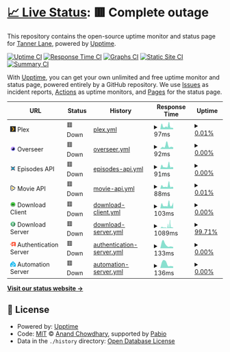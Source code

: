 # [📈 Live Status](https://uptime.tannerln7.com): <!--live status--> **🟥 Complete outage**

This repository contains the open-source uptime monitor and status page for [Tanner Lane](https://uptime.tannerln7.com), powered by [Upptime](https://github.com/upptime/upptime).

[![Uptime CI](https://github.com/tannerln7/Upptime/workflows/Uptime%20CI/badge.svg)](https://github.com/tannerln7/Upptime/actions?query=workflow%3A%22Uptime+CI%22)
[![Response Time CI](https://github.com/tannerln7/Upptime/workflows/Response%20Time%20CI/badge.svg)](https://github.com/tannerln7/Upptime/actions?query=workflow%3A%22Response+Time+CI%22)
[![Graphs CI](https://github.com/tannerln7/Upptime/workflows/Graphs%20CI/badge.svg)](https://github.com/tannerln7/Upptime/actions?query=workflow%3A%22Graphs+CI%22)
[![Static Site CI](https://github.com/tannerln7/Upptime/workflows/Static%20Site%20CI/badge.svg)](https://github.com/tannerln7/Upptime/actions?query=workflow%3A%22Static+Site+CI%22)
[![Summary CI](https://github.com/tannerln7/Upptime/workflows/Summary%20CI/badge.svg)](https://github.com/tannerln7/Upptime/actions?query=workflow%3A%22Summary+CI%22)

With [Upptime](https://upptime.js.org), you can get your own unlimited and free uptime monitor and status page, powered entirely by a GitHub repository. We use [Issues](https://github.com/tannerln7/Upptime/issues) as incident reports, [Actions](https://github.com/tannerln7/Upptime/actions) as uptime monitors, and [Pages](https://uptime.tannerln7.com) for the status page.

<!--start: status pages-->
<!-- This summary is generated by Upptime (https://github.com/upptime/upptime) -->
<!-- Do not edit this manually, your changes will be overwritten -->
<!-- prettier-ignore -->
| URL | Status | History | Response Time | Uptime |
| --- | ------ | ------- | ------------- | ------ |
| <img alt="" src="https://github.com/tannerln7/Upptime/blob/f840a86b31c062036a625cbdd3aea94804382ff6/assets/plex.png" height="13"> Plex | 🟥 Down | [plex.yml](https://github.com/tannerln7/Upptime/commits/HEAD/history/plex.yml) | <details><summary><img alt="Response time graph" src="./graphs/plex/response-time-week.png" height="20"> 97ms</summary><br><a href="https://status.tannerln7.com/history/plex"><img alt="Response time 97" src="https://img.shields.io/endpoint?url=https%3A%2F%2Fraw.githubusercontent.com%2Ftannerln7%2FUpptime%2FHEAD%2Fapi%2Fplex%2Fresponse-time.json"></a><br><a href="https://status.tannerln7.com/history/plex"><img alt="24-hour response time 97" src="https://img.shields.io/endpoint?url=https%3A%2F%2Fraw.githubusercontent.com%2Ftannerln7%2FUpptime%2FHEAD%2Fapi%2Fplex%2Fresponse-time-day.json"></a><br><a href="https://status.tannerln7.com/history/plex"><img alt="7-day response time 97" src="https://img.shields.io/endpoint?url=https%3A%2F%2Fraw.githubusercontent.com%2Ftannerln7%2FUpptime%2FHEAD%2Fapi%2Fplex%2Fresponse-time-week.json"></a><br><a href="https://status.tannerln7.com/history/plex"><img alt="30-day response time 97" src="https://img.shields.io/endpoint?url=https%3A%2F%2Fraw.githubusercontent.com%2Ftannerln7%2FUpptime%2FHEAD%2Fapi%2Fplex%2Fresponse-time-month.json"></a><br><a href="https://status.tannerln7.com/history/plex"><img alt="1-year response time 97" src="https://img.shields.io/endpoint?url=https%3A%2F%2Fraw.githubusercontent.com%2Ftannerln7%2FUpptime%2FHEAD%2Fapi%2Fplex%2Fresponse-time-year.json"></a></details> | <details><summary><a href="https://status.tannerln7.com/history/plex">0.01%</a></summary><a href="https://status.tannerln7.com/history/plex"><img alt="All-time uptime 0.01%" src="https://img.shields.io/endpoint?url=https%3A%2F%2Fraw.githubusercontent.com%2Ftannerln7%2FUpptime%2FHEAD%2Fapi%2Fplex%2Fuptime.json"></a><br><a href="https://status.tannerln7.com/history/plex"><img alt="24-hour uptime 0.01%" src="https://img.shields.io/endpoint?url=https%3A%2F%2Fraw.githubusercontent.com%2Ftannerln7%2FUpptime%2FHEAD%2Fapi%2Fplex%2Fuptime-day.json"></a><br><a href="https://status.tannerln7.com/history/plex"><img alt="7-day uptime 0.01%" src="https://img.shields.io/endpoint?url=https%3A%2F%2Fraw.githubusercontent.com%2Ftannerln7%2FUpptime%2FHEAD%2Fapi%2Fplex%2Fuptime-week.json"></a><br><a href="https://status.tannerln7.com/history/plex"><img alt="30-day uptime 0.01%" src="https://img.shields.io/endpoint?url=https%3A%2F%2Fraw.githubusercontent.com%2Ftannerln7%2FUpptime%2FHEAD%2Fapi%2Fplex%2Fuptime-month.json"></a><br><a href="https://status.tannerln7.com/history/plex"><img alt="1-year uptime 0.01%" src="https://img.shields.io/endpoint?url=https%3A%2F%2Fraw.githubusercontent.com%2Ftannerln7%2FUpptime%2FHEAD%2Fapi%2Fplex%2Fuptime-year.json"></a></details>
| <img alt="" src="https://github.com/tannerln7/Upptime/blob/f840a86b31c062036a625cbdd3aea94804382ff6/assets/overseerr.png" height="13"> Overseer | 🟥 Down | [overseer.yml](https://github.com/tannerln7/Upptime/commits/HEAD/history/overseer.yml) | <details><summary><img alt="Response time graph" src="./graphs/overseer/response-time-week.png" height="20"> 92ms</summary><br><a href="https://status.tannerln7.com/history/overseer"><img alt="Response time 92" src="https://img.shields.io/endpoint?url=https%3A%2F%2Fraw.githubusercontent.com%2Ftannerln7%2FUpptime%2FHEAD%2Fapi%2Foverseer%2Fresponse-time.json"></a><br><a href="https://status.tannerln7.com/history/overseer"><img alt="24-hour response time 92" src="https://img.shields.io/endpoint?url=https%3A%2F%2Fraw.githubusercontent.com%2Ftannerln7%2FUpptime%2FHEAD%2Fapi%2Foverseer%2Fresponse-time-day.json"></a><br><a href="https://status.tannerln7.com/history/overseer"><img alt="7-day response time 92" src="https://img.shields.io/endpoint?url=https%3A%2F%2Fraw.githubusercontent.com%2Ftannerln7%2FUpptime%2FHEAD%2Fapi%2Foverseer%2Fresponse-time-week.json"></a><br><a href="https://status.tannerln7.com/history/overseer"><img alt="30-day response time 92" src="https://img.shields.io/endpoint?url=https%3A%2F%2Fraw.githubusercontent.com%2Ftannerln7%2FUpptime%2FHEAD%2Fapi%2Foverseer%2Fresponse-time-month.json"></a><br><a href="https://status.tannerln7.com/history/overseer"><img alt="1-year response time 92" src="https://img.shields.io/endpoint?url=https%3A%2F%2Fraw.githubusercontent.com%2Ftannerln7%2FUpptime%2FHEAD%2Fapi%2Foverseer%2Fresponse-time-year.json"></a></details> | <details><summary><a href="https://status.tannerln7.com/history/overseer">0.00%</a></summary><a href="https://status.tannerln7.com/history/overseer"><img alt="All-time uptime 0.00%" src="https://img.shields.io/endpoint?url=https%3A%2F%2Fraw.githubusercontent.com%2Ftannerln7%2FUpptime%2FHEAD%2Fapi%2Foverseer%2Fuptime.json"></a><br><a href="https://status.tannerln7.com/history/overseer"><img alt="24-hour uptime 0.00%" src="https://img.shields.io/endpoint?url=https%3A%2F%2Fraw.githubusercontent.com%2Ftannerln7%2FUpptime%2FHEAD%2Fapi%2Foverseer%2Fuptime-day.json"></a><br><a href="https://status.tannerln7.com/history/overseer"><img alt="7-day uptime 0.00%" src="https://img.shields.io/endpoint?url=https%3A%2F%2Fraw.githubusercontent.com%2Ftannerln7%2FUpptime%2FHEAD%2Fapi%2Foverseer%2Fuptime-week.json"></a><br><a href="https://status.tannerln7.com/history/overseer"><img alt="30-day uptime 0.00%" src="https://img.shields.io/endpoint?url=https%3A%2F%2Fraw.githubusercontent.com%2Ftannerln7%2FUpptime%2FHEAD%2Fapi%2Foverseer%2Fuptime-month.json"></a><br><a href="https://status.tannerln7.com/history/overseer"><img alt="1-year uptime 0.00%" src="https://img.shields.io/endpoint?url=https%3A%2F%2Fraw.githubusercontent.com%2Ftannerln7%2FUpptime%2FHEAD%2Fapi%2Foverseer%2Fuptime-year.json"></a></details>
| <img alt="" src="https://github.com/tannerln7/Upptime/blob/f840a86b31c062036a625cbdd3aea94804382ff6/assets/sonarr.png" height="13"> Episodes API | 🟥 Down | [episodes-api.yml](https://github.com/tannerln7/Upptime/commits/HEAD/history/episodes-api.yml) | <details><summary><img alt="Response time graph" src="./graphs/episodes-api/response-time-week.png" height="20"> 91ms</summary><br><a href="https://status.tannerln7.com/history/episodes-api"><img alt="Response time 91" src="https://img.shields.io/endpoint?url=https%3A%2F%2Fraw.githubusercontent.com%2Ftannerln7%2FUpptime%2FHEAD%2Fapi%2Fepisodes-api%2Fresponse-time.json"></a><br><a href="https://status.tannerln7.com/history/episodes-api"><img alt="24-hour response time 91" src="https://img.shields.io/endpoint?url=https%3A%2F%2Fraw.githubusercontent.com%2Ftannerln7%2FUpptime%2FHEAD%2Fapi%2Fepisodes-api%2Fresponse-time-day.json"></a><br><a href="https://status.tannerln7.com/history/episodes-api"><img alt="7-day response time 91" src="https://img.shields.io/endpoint?url=https%3A%2F%2Fraw.githubusercontent.com%2Ftannerln7%2FUpptime%2FHEAD%2Fapi%2Fepisodes-api%2Fresponse-time-week.json"></a><br><a href="https://status.tannerln7.com/history/episodes-api"><img alt="30-day response time 91" src="https://img.shields.io/endpoint?url=https%3A%2F%2Fraw.githubusercontent.com%2Ftannerln7%2FUpptime%2FHEAD%2Fapi%2Fepisodes-api%2Fresponse-time-month.json"></a><br><a href="https://status.tannerln7.com/history/episodes-api"><img alt="1-year response time 91" src="https://img.shields.io/endpoint?url=https%3A%2F%2Fraw.githubusercontent.com%2Ftannerln7%2FUpptime%2FHEAD%2Fapi%2Fepisodes-api%2Fresponse-time-year.json"></a></details> | <details><summary><a href="https://status.tannerln7.com/history/episodes-api">0.00%</a></summary><a href="https://status.tannerln7.com/history/episodes-api"><img alt="All-time uptime 0.00%" src="https://img.shields.io/endpoint?url=https%3A%2F%2Fraw.githubusercontent.com%2Ftannerln7%2FUpptime%2FHEAD%2Fapi%2Fepisodes-api%2Fuptime.json"></a><br><a href="https://status.tannerln7.com/history/episodes-api"><img alt="24-hour uptime 0.00%" src="https://img.shields.io/endpoint?url=https%3A%2F%2Fraw.githubusercontent.com%2Ftannerln7%2FUpptime%2FHEAD%2Fapi%2Fepisodes-api%2Fuptime-day.json"></a><br><a href="https://status.tannerln7.com/history/episodes-api"><img alt="7-day uptime 0.00%" src="https://img.shields.io/endpoint?url=https%3A%2F%2Fraw.githubusercontent.com%2Ftannerln7%2FUpptime%2FHEAD%2Fapi%2Fepisodes-api%2Fuptime-week.json"></a><br><a href="https://status.tannerln7.com/history/episodes-api"><img alt="30-day uptime 0.00%" src="https://img.shields.io/endpoint?url=https%3A%2F%2Fraw.githubusercontent.com%2Ftannerln7%2FUpptime%2FHEAD%2Fapi%2Fepisodes-api%2Fuptime-month.json"></a><br><a href="https://status.tannerln7.com/history/episodes-api"><img alt="1-year uptime 0.00%" src="https://img.shields.io/endpoint?url=https%3A%2F%2Fraw.githubusercontent.com%2Ftannerln7%2FUpptime%2FHEAD%2Fapi%2Fepisodes-api%2Fuptime-year.json"></a></details>
| <img alt="" src="https://github.com/tannerln7/Upptime/blob/f840a86b31c062036a625cbdd3aea94804382ff6/assets/radarr.png" height="13"> Movie API | 🟥 Down | [movie-api.yml](https://github.com/tannerln7/Upptime/commits/HEAD/history/movie-api.yml) | <details><summary><img alt="Response time graph" src="./graphs/movie-api/response-time-week.png" height="20"> 88ms</summary><br><a href="https://status.tannerln7.com/history/movie-api"><img alt="Response time 88" src="https://img.shields.io/endpoint?url=https%3A%2F%2Fraw.githubusercontent.com%2Ftannerln7%2FUpptime%2FHEAD%2Fapi%2Fmovie-api%2Fresponse-time.json"></a><br><a href="https://status.tannerln7.com/history/movie-api"><img alt="24-hour response time 88" src="https://img.shields.io/endpoint?url=https%3A%2F%2Fraw.githubusercontent.com%2Ftannerln7%2FUpptime%2FHEAD%2Fapi%2Fmovie-api%2Fresponse-time-day.json"></a><br><a href="https://status.tannerln7.com/history/movie-api"><img alt="7-day response time 88" src="https://img.shields.io/endpoint?url=https%3A%2F%2Fraw.githubusercontent.com%2Ftannerln7%2FUpptime%2FHEAD%2Fapi%2Fmovie-api%2Fresponse-time-week.json"></a><br><a href="https://status.tannerln7.com/history/movie-api"><img alt="30-day response time 88" src="https://img.shields.io/endpoint?url=https%3A%2F%2Fraw.githubusercontent.com%2Ftannerln7%2FUpptime%2FHEAD%2Fapi%2Fmovie-api%2Fresponse-time-month.json"></a><br><a href="https://status.tannerln7.com/history/movie-api"><img alt="1-year response time 88" src="https://img.shields.io/endpoint?url=https%3A%2F%2Fraw.githubusercontent.com%2Ftannerln7%2FUpptime%2FHEAD%2Fapi%2Fmovie-api%2Fresponse-time-year.json"></a></details> | <details><summary><a href="https://status.tannerln7.com/history/movie-api">0.01%</a></summary><a href="https://status.tannerln7.com/history/movie-api"><img alt="All-time uptime 0.01%" src="https://img.shields.io/endpoint?url=https%3A%2F%2Fraw.githubusercontent.com%2Ftannerln7%2FUpptime%2FHEAD%2Fapi%2Fmovie-api%2Fuptime.json"></a><br><a href="https://status.tannerln7.com/history/movie-api"><img alt="24-hour uptime 0.01%" src="https://img.shields.io/endpoint?url=https%3A%2F%2Fraw.githubusercontent.com%2Ftannerln7%2FUpptime%2FHEAD%2Fapi%2Fmovie-api%2Fuptime-day.json"></a><br><a href="https://status.tannerln7.com/history/movie-api"><img alt="7-day uptime 0.01%" src="https://img.shields.io/endpoint?url=https%3A%2F%2Fraw.githubusercontent.com%2Ftannerln7%2FUpptime%2FHEAD%2Fapi%2Fmovie-api%2Fuptime-week.json"></a><br><a href="https://status.tannerln7.com/history/movie-api"><img alt="30-day uptime 0.01%" src="https://img.shields.io/endpoint?url=https%3A%2F%2Fraw.githubusercontent.com%2Ftannerln7%2FUpptime%2FHEAD%2Fapi%2Fmovie-api%2Fuptime-month.json"></a><br><a href="https://status.tannerln7.com/history/movie-api"><img alt="1-year uptime 0.01%" src="https://img.shields.io/endpoint?url=https%3A%2F%2Fraw.githubusercontent.com%2Ftannerln7%2FUpptime%2FHEAD%2Fapi%2Fmovie-api%2Fuptime-year.json"></a></details>
| <img alt="" src="https://github.com/tannerln7/Upptime/blob/f840a86b31c062036a625cbdd3aea94804382ff6/assets/download_client.png" height="13"> Download Client | 🟥 Down | [download-client.yml](https://github.com/tannerln7/Upptime/commits/HEAD/history/download-client.yml) | <details><summary><img alt="Response time graph" src="./graphs/download-client/response-time-week.png" height="20"> 103ms</summary><br><a href="https://status.tannerln7.com/history/download-client"><img alt="Response time 103" src="https://img.shields.io/endpoint?url=https%3A%2F%2Fraw.githubusercontent.com%2Ftannerln7%2FUpptime%2FHEAD%2Fapi%2Fdownload-client%2Fresponse-time.json"></a><br><a href="https://status.tannerln7.com/history/download-client"><img alt="24-hour response time 103" src="https://img.shields.io/endpoint?url=https%3A%2F%2Fraw.githubusercontent.com%2Ftannerln7%2FUpptime%2FHEAD%2Fapi%2Fdownload-client%2Fresponse-time-day.json"></a><br><a href="https://status.tannerln7.com/history/download-client"><img alt="7-day response time 103" src="https://img.shields.io/endpoint?url=https%3A%2F%2Fraw.githubusercontent.com%2Ftannerln7%2FUpptime%2FHEAD%2Fapi%2Fdownload-client%2Fresponse-time-week.json"></a><br><a href="https://status.tannerln7.com/history/download-client"><img alt="30-day response time 103" src="https://img.shields.io/endpoint?url=https%3A%2F%2Fraw.githubusercontent.com%2Ftannerln7%2FUpptime%2FHEAD%2Fapi%2Fdownload-client%2Fresponse-time-month.json"></a><br><a href="https://status.tannerln7.com/history/download-client"><img alt="1-year response time 103" src="https://img.shields.io/endpoint?url=https%3A%2F%2Fraw.githubusercontent.com%2Ftannerln7%2FUpptime%2FHEAD%2Fapi%2Fdownload-client%2Fresponse-time-year.json"></a></details> | <details><summary><a href="https://status.tannerln7.com/history/download-client">0.00%</a></summary><a href="https://status.tannerln7.com/history/download-client"><img alt="All-time uptime 0.00%" src="https://img.shields.io/endpoint?url=https%3A%2F%2Fraw.githubusercontent.com%2Ftannerln7%2FUpptime%2FHEAD%2Fapi%2Fdownload-client%2Fuptime.json"></a><br><a href="https://status.tannerln7.com/history/download-client"><img alt="24-hour uptime 0.00%" src="https://img.shields.io/endpoint?url=https%3A%2F%2Fraw.githubusercontent.com%2Ftannerln7%2FUpptime%2FHEAD%2Fapi%2Fdownload-client%2Fuptime-day.json"></a><br><a href="https://status.tannerln7.com/history/download-client"><img alt="7-day uptime 0.00%" src="https://img.shields.io/endpoint?url=https%3A%2F%2Fraw.githubusercontent.com%2Ftannerln7%2FUpptime%2FHEAD%2Fapi%2Fdownload-client%2Fuptime-week.json"></a><br><a href="https://status.tannerln7.com/history/download-client"><img alt="30-day uptime 0.00%" src="https://img.shields.io/endpoint?url=https%3A%2F%2Fraw.githubusercontent.com%2Ftannerln7%2FUpptime%2FHEAD%2Fapi%2Fdownload-client%2Fuptime-month.json"></a><br><a href="https://status.tannerln7.com/history/download-client"><img alt="1-year uptime 0.00%" src="https://img.shields.io/endpoint?url=https%3A%2F%2Fraw.githubusercontent.com%2Ftannerln7%2FUpptime%2FHEAD%2Fapi%2Fdownload-client%2Fuptime-year.json"></a></details>
| <img alt="" src="https://github.com/tannerln7/Upptime/blob/f840a86b31c062036a625cbdd3aea94804382ff6/assets/download_server.png" height="13"> Download Server | 🟥 Down | [download-server.yml](https://github.com/tannerln7/Upptime/commits/HEAD/history/download-server.yml) | <details><summary><img alt="Response time graph" src="./graphs/download-server/response-time-week.png" height="20"> 1089ms</summary><br><a href="https://status.tannerln7.com/history/download-server"><img alt="Response time 1089" src="https://img.shields.io/endpoint?url=https%3A%2F%2Fraw.githubusercontent.com%2Ftannerln7%2FUpptime%2FHEAD%2Fapi%2Fdownload-server%2Fresponse-time.json"></a><br><a href="https://status.tannerln7.com/history/download-server"><img alt="24-hour response time 1089" src="https://img.shields.io/endpoint?url=https%3A%2F%2Fraw.githubusercontent.com%2Ftannerln7%2FUpptime%2FHEAD%2Fapi%2Fdownload-server%2Fresponse-time-day.json"></a><br><a href="https://status.tannerln7.com/history/download-server"><img alt="7-day response time 1089" src="https://img.shields.io/endpoint?url=https%3A%2F%2Fraw.githubusercontent.com%2Ftannerln7%2FUpptime%2FHEAD%2Fapi%2Fdownload-server%2Fresponse-time-week.json"></a><br><a href="https://status.tannerln7.com/history/download-server"><img alt="30-day response time 1089" src="https://img.shields.io/endpoint?url=https%3A%2F%2Fraw.githubusercontent.com%2Ftannerln7%2FUpptime%2FHEAD%2Fapi%2Fdownload-server%2Fresponse-time-month.json"></a><br><a href="https://status.tannerln7.com/history/download-server"><img alt="1-year response time 1089" src="https://img.shields.io/endpoint?url=https%3A%2F%2Fraw.githubusercontent.com%2Ftannerln7%2FUpptime%2FHEAD%2Fapi%2Fdownload-server%2Fresponse-time-year.json"></a></details> | <details><summary><a href="https://status.tannerln7.com/history/download-server">99.71%</a></summary><a href="https://status.tannerln7.com/history/download-server"><img alt="All-time uptime 99.71%" src="https://img.shields.io/endpoint?url=https%3A%2F%2Fraw.githubusercontent.com%2Ftannerln7%2FUpptime%2FHEAD%2Fapi%2Fdownload-server%2Fuptime.json"></a><br><a href="https://status.tannerln7.com/history/download-server"><img alt="24-hour uptime 99.71%" src="https://img.shields.io/endpoint?url=https%3A%2F%2Fraw.githubusercontent.com%2Ftannerln7%2FUpptime%2FHEAD%2Fapi%2Fdownload-server%2Fuptime-day.json"></a><br><a href="https://status.tannerln7.com/history/download-server"><img alt="7-day uptime 99.71%" src="https://img.shields.io/endpoint?url=https%3A%2F%2Fraw.githubusercontent.com%2Ftannerln7%2FUpptime%2FHEAD%2Fapi%2Fdownload-server%2Fuptime-week.json"></a><br><a href="https://status.tannerln7.com/history/download-server"><img alt="30-day uptime 99.71%" src="https://img.shields.io/endpoint?url=https%3A%2F%2Fraw.githubusercontent.com%2Ftannerln7%2FUpptime%2FHEAD%2Fapi%2Fdownload-server%2Fuptime-month.json"></a><br><a href="https://status.tannerln7.com/history/download-server"><img alt="1-year uptime 99.71%" src="https://img.shields.io/endpoint?url=https%3A%2F%2Fraw.githubusercontent.com%2Ftannerln7%2FUpptime%2FHEAD%2Fapi%2Fdownload-server%2Fuptime-year.json"></a></details>
| <img alt="" src="https://github.com/tannerln7/Upptime/blob/f840a86b31c062036a625cbdd3aea94804382ff6/assets/auth.png" height="13"> Authentication Server | 🟥 Down | [authentication-server.yml](https://github.com/tannerln7/Upptime/commits/HEAD/history/authentication-server.yml) | <details><summary><img alt="Response time graph" src="./graphs/authentication-server/response-time-week.png" height="20"> 133ms</summary><br><a href="https://status.tannerln7.com/history/authentication-server"><img alt="Response time 133" src="https://img.shields.io/endpoint?url=https%3A%2F%2Fraw.githubusercontent.com%2Ftannerln7%2FUpptime%2FHEAD%2Fapi%2Fauthentication-server%2Fresponse-time.json"></a><br><a href="https://status.tannerln7.com/history/authentication-server"><img alt="24-hour response time 133" src="https://img.shields.io/endpoint?url=https%3A%2F%2Fraw.githubusercontent.com%2Ftannerln7%2FUpptime%2FHEAD%2Fapi%2Fauthentication-server%2Fresponse-time-day.json"></a><br><a href="https://status.tannerln7.com/history/authentication-server"><img alt="7-day response time 133" src="https://img.shields.io/endpoint?url=https%3A%2F%2Fraw.githubusercontent.com%2Ftannerln7%2FUpptime%2FHEAD%2Fapi%2Fauthentication-server%2Fresponse-time-week.json"></a><br><a href="https://status.tannerln7.com/history/authentication-server"><img alt="30-day response time 133" src="https://img.shields.io/endpoint?url=https%3A%2F%2Fraw.githubusercontent.com%2Ftannerln7%2FUpptime%2FHEAD%2Fapi%2Fauthentication-server%2Fresponse-time-month.json"></a><br><a href="https://status.tannerln7.com/history/authentication-server"><img alt="1-year response time 133" src="https://img.shields.io/endpoint?url=https%3A%2F%2Fraw.githubusercontent.com%2Ftannerln7%2FUpptime%2FHEAD%2Fapi%2Fauthentication-server%2Fresponse-time-year.json"></a></details> | <details><summary><a href="https://status.tannerln7.com/history/authentication-server">0.00%</a></summary><a href="https://status.tannerln7.com/history/authentication-server"><img alt="All-time uptime 0.00%" src="https://img.shields.io/endpoint?url=https%3A%2F%2Fraw.githubusercontent.com%2Ftannerln7%2FUpptime%2FHEAD%2Fapi%2Fauthentication-server%2Fuptime.json"></a><br><a href="https://status.tannerln7.com/history/authentication-server"><img alt="24-hour uptime 0.00%" src="https://img.shields.io/endpoint?url=https%3A%2F%2Fraw.githubusercontent.com%2Ftannerln7%2FUpptime%2FHEAD%2Fapi%2Fauthentication-server%2Fuptime-day.json"></a><br><a href="https://status.tannerln7.com/history/authentication-server"><img alt="7-day uptime 0.00%" src="https://img.shields.io/endpoint?url=https%3A%2F%2Fraw.githubusercontent.com%2Ftannerln7%2FUpptime%2FHEAD%2Fapi%2Fauthentication-server%2Fuptime-week.json"></a><br><a href="https://status.tannerln7.com/history/authentication-server"><img alt="30-day uptime 0.00%" src="https://img.shields.io/endpoint?url=https%3A%2F%2Fraw.githubusercontent.com%2Ftannerln7%2FUpptime%2FHEAD%2Fapi%2Fauthentication-server%2Fuptime-month.json"></a><br><a href="https://status.tannerln7.com/history/authentication-server"><img alt="1-year uptime 0.00%" src="https://img.shields.io/endpoint?url=https%3A%2F%2Fraw.githubusercontent.com%2Ftannerln7%2FUpptime%2FHEAD%2Fapi%2Fauthentication-server%2Fuptime-year.json"></a></details>
| <img alt="" src="https://github.com/tannerln7/Upptime/blob/f840a86b31c062036a625cbdd3aea94804382ff6/assets/ha.png" height="13"> Automation Server | 🟥 Down | [automation-server.yml](https://github.com/tannerln7/Upptime/commits/HEAD/history/automation-server.yml) | <details><summary><img alt="Response time graph" src="./graphs/automation-server/response-time-week.png" height="20"> 136ms</summary><br><a href="https://status.tannerln7.com/history/automation-server"><img alt="Response time 136" src="https://img.shields.io/endpoint?url=https%3A%2F%2Fraw.githubusercontent.com%2Ftannerln7%2FUpptime%2FHEAD%2Fapi%2Fautomation-server%2Fresponse-time.json"></a><br><a href="https://status.tannerln7.com/history/automation-server"><img alt="24-hour response time 136" src="https://img.shields.io/endpoint?url=https%3A%2F%2Fraw.githubusercontent.com%2Ftannerln7%2FUpptime%2FHEAD%2Fapi%2Fautomation-server%2Fresponse-time-day.json"></a><br><a href="https://status.tannerln7.com/history/automation-server"><img alt="7-day response time 136" src="https://img.shields.io/endpoint?url=https%3A%2F%2Fraw.githubusercontent.com%2Ftannerln7%2FUpptime%2FHEAD%2Fapi%2Fautomation-server%2Fresponse-time-week.json"></a><br><a href="https://status.tannerln7.com/history/automation-server"><img alt="30-day response time 136" src="https://img.shields.io/endpoint?url=https%3A%2F%2Fraw.githubusercontent.com%2Ftannerln7%2FUpptime%2FHEAD%2Fapi%2Fautomation-server%2Fresponse-time-month.json"></a><br><a href="https://status.tannerln7.com/history/automation-server"><img alt="1-year response time 136" src="https://img.shields.io/endpoint?url=https%3A%2F%2Fraw.githubusercontent.com%2Ftannerln7%2FUpptime%2FHEAD%2Fapi%2Fautomation-server%2Fresponse-time-year.json"></a></details> | <details><summary><a href="https://status.tannerln7.com/history/automation-server">0.00%</a></summary><a href="https://status.tannerln7.com/history/automation-server"><img alt="All-time uptime 0.00%" src="https://img.shields.io/endpoint?url=https%3A%2F%2Fraw.githubusercontent.com%2Ftannerln7%2FUpptime%2FHEAD%2Fapi%2Fautomation-server%2Fuptime.json"></a><br><a href="https://status.tannerln7.com/history/automation-server"><img alt="24-hour uptime 0.00%" src="https://img.shields.io/endpoint?url=https%3A%2F%2Fraw.githubusercontent.com%2Ftannerln7%2FUpptime%2FHEAD%2Fapi%2Fautomation-server%2Fuptime-day.json"></a><br><a href="https://status.tannerln7.com/history/automation-server"><img alt="7-day uptime 0.00%" src="https://img.shields.io/endpoint?url=https%3A%2F%2Fraw.githubusercontent.com%2Ftannerln7%2FUpptime%2FHEAD%2Fapi%2Fautomation-server%2Fuptime-week.json"></a><br><a href="https://status.tannerln7.com/history/automation-server"><img alt="30-day uptime 0.00%" src="https://img.shields.io/endpoint?url=https%3A%2F%2Fraw.githubusercontent.com%2Ftannerln7%2FUpptime%2FHEAD%2Fapi%2Fautomation-server%2Fuptime-month.json"></a><br><a href="https://status.tannerln7.com/history/automation-server"><img alt="1-year uptime 0.00%" src="https://img.shields.io/endpoint?url=https%3A%2F%2Fraw.githubusercontent.com%2Ftannerln7%2FUpptime%2FHEAD%2Fapi%2Fautomation-server%2Fuptime-year.json"></a></details>

<!--end: status pages-->

[**Visit our status website →**](https://uptime.tannerln7.com)

## 📄 License

- Powered by: [Upptime](https://github.com/upptime/upptime)
- Code: [MIT](./LICENSE) © [Anand Chowdhary](https://anandchowdhary.com), supported by [Pabio](https://pabio.com)
- Data in the `./history` directory: [Open Database License](https://opendatacommons.org/licenses/odbl/1-0/)
